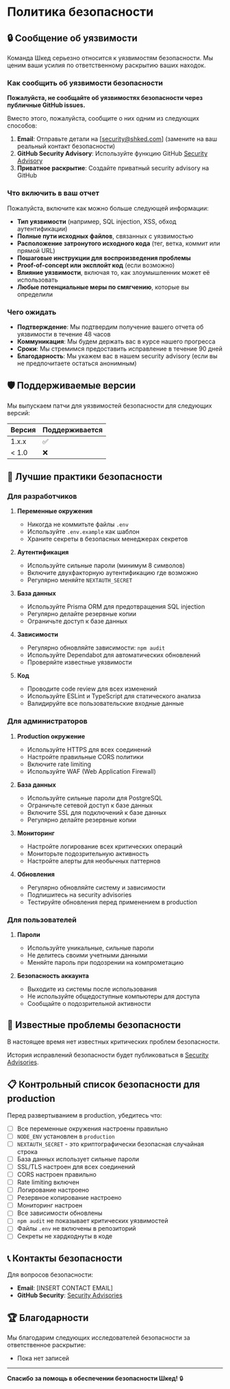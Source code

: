 # Политика безопасности

## 🔒 Сообщение об уязвимости

Команда Шкед серьезно относится к уязвимостям безопасности. Мы ценим ваши усилия по ответственному раскрытию ваших находок.

### Как сообщить об уязвимости безопасности

**Пожалуйста, не сообщайте об уязвимостях безопасности через публичные GitHub issues.**

Вместо этого, пожалуйста, сообщите о них одним из следующих способов:

1. **Email**: Отправьте детали на [security@shked.com] (замените на ваш реальный контакт безопасности)
2. **GitHub Security Advisory**: Используйте функцию GitHub [Security Advisory](https://github.com/PvUtrix/shked/security/advisories/new)
3. **Приватное раскрытие**: Создайте приватный security advisory на GitHub

### Что включить в ваш отчет

Пожалуйста, включите как можно больше следующей информации:

- **Тип уязвимости** (например, SQL injection, XSS, обход аутентификации)
- **Полные пути исходных файлов**, связанных с уязвимостью
- **Расположение затронутого исходного кода** (тег, ветка, коммит или прямой URL)
- **Пошаговые инструкции для воспроизведения проблемы**
- **Proof-of-concept или эксплойт код** (если возможно)
- **Влияние уязвимости**, включая то, как злоумышленник может её использовать
- **Любые потенциальные меры по смягчению**, которые вы определили

### Чего ожидать

- **Подтверждение**: Мы подтвердим получение вашего отчета об уязвимости в течение 48 часов
- **Коммуникация**: Мы будем держать вас в курсе нашего прогресса
- **Сроки**: Мы стремимся предоставить исправление в течение 90 дней
- **Благодарность**: Мы укажем вас в нашем security advisory (если вы не предпочитаете остаться анонимным)

## 🛡️ Поддерживаемые версии

Мы выпускаем патчи для уязвимостей безопасности для следующих версий:

| Версия  | Поддерживается     |
| ------- | ------------------ |
| 1.x.x   | :white_check_mark: |
| < 1.0   | :x:                |

## 🔐 Лучшие практики безопасности

### Для разработчиков

1. **Переменные окружения**
   - Никогда не коммитьте файлы `.env`
   - Используйте `.env.example` как шаблон
   - Храните секреты в безопасных менеджерах секретов

2. **Аутентификация**
   - Используйте сильные пароли (минимум 8 символов)
   - Включите двухфакторную аутентификацию где возможно
   - Регулярно меняйте `NEXTAUTH_SECRET`

3. **База данных**
   - Используйте Prisma ORM для предотвращения SQL injection
   - Регулярно делайте резервные копии
   - Ограничьте доступ к базе данных

4. **Зависимости**
   - Регулярно обновляйте зависимости: `npm audit`
   - Используйте Dependabot для автоматических обновлений
   - Проверяйте известные уязвимости

5. **Код**
   - Проводите code review для всех изменений
   - Используйте ESLint и TypeScript для статического анализа
   - Валидируйте все пользовательские входные данные

### Для администраторов

1. **Production окружение**
   - Используйте HTTPS для всех соединений
   - Настройте правильные CORS политики
   - Включите rate limiting
   - Используйте WAF (Web Application Firewall)

2. **База данных**
   - Используйте сильные пароли для PostgreSQL
   - Ограничьте сетевой доступ к базе данных
   - Включите SSL для подключений к базе данных
   - Регулярно делайте резервные копии

3. **Мониторинг**
   - Настройте логирование всех критических операций
   - Мониторьте подозрительную активность
   - Настройте алерты для необычных паттернов

4. **Обновления**
   - Регулярно обновляйте систему и зависимости
   - Подпишитесь на security advisories
   - Тестируйте обновления перед применением в production

### Для пользователей

1. **Пароли**
   - Используйте уникальные, сильные пароли
   - Не делитесь своими учетными данными
   - Меняйте пароль при подозрении на компрометацию

2. **Безопасность аккаунта**
   - Выходите из системы после использования
   - Не используйте общедоступные компьютеры для доступа
   - Сообщайте о подозрительной активности

## 🚨 Известные проблемы безопасности

В настоящее время нет известных критических проблем безопасности.

История исправлений безопасности будет публиковаться в [Security Advisories](https://github.com/PvUtrix/shked/security/advisories).

## 📋 Контрольный список безопасности для production

Перед развертыванием в production, убедитесь что:

- [ ] Все переменные окружения настроены правильно
- [ ] `NODE_ENV` установлен в `production`
- [ ] `NEXTAUTH_SECRET` - это криптографически безопасная случайная строка
- [ ] База данных использует сильные пароли
- [ ] SSL/TLS настроен для всех соединений
- [ ] CORS настроен правильно
- [ ] Rate limiting включен
- [ ] Логирование настроено
- [ ] Резервное копирование настроено
- [ ] Мониторинг настроен
- [ ] Все зависимости обновлены
- [ ] `npm audit` не показывает критических уязвимостей
- [ ] Файлы `.env` не включены в репозиторий
- [ ] Секреты не хардкоднуты в коде

## 📞 Контакты безопасности

Для вопросов безопасности:
- **Email**: [INSERT CONTACT EMAIL]
- **GitHub Security**: [Security Advisories](https://github.com/PvUtrix/shked/security/advisories)

## 🏆 Благодарности

Мы благодарим следующих исследователей безопасности за ответственное раскрытие:

- Пока нет записей

---

**Спасибо за помощь в обеспечении безопасности Шкед!** 🔒
